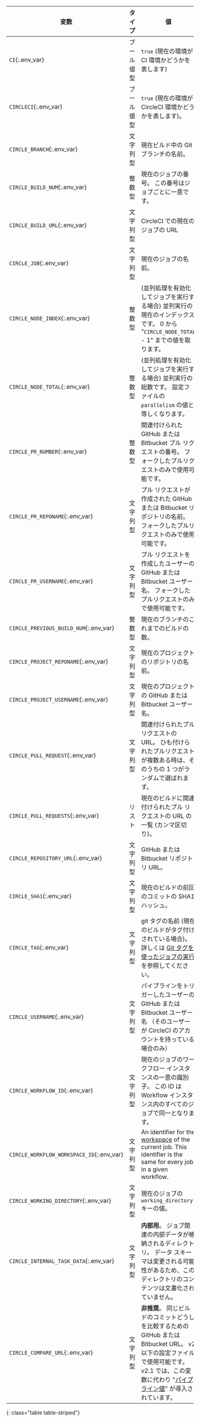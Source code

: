 | 変数                                        | タイプ   | 値                                                                                                                                                               |
| ----------------------------------------- | ----- | --------------------------------------------------------------------------------------------------------------------------------------------------------------- |
| `CI`{:.env_var}                           | ブール値型 | `true` (現在の環境が CI 環境かどうかを表します)                                                                                                                                  |
| `CIRCLECI`{:.env_var}                     | ブール値型 | `true` (現在の環境が CircleCI 環境かどうかを表します)。                                                                                                                           |
| `CIRCLE_BRANCH`{:.env_var}                | 文字列型  | 現在ビルド中の Git ブランチの名前。                                                                                                                                            |
| `CIRCLE_BUILD_NUM`{:.env_var}             | 整数型   | 現在のジョブの番号。 この番号はジョブごとに一意です。                                                                                                                                     |
| `CIRCLE_BUILD_URL`{:.env_var}             | 文字列型  | CircleCI での現在のジョブの URL                                                                                                                                          |
| `CIRCLE_JOB`{:.env_var}                   | 文字列型  | 現在のジョブの名前。                                                                                                                                                      |
| `CIRCLE_NODE_INDEX`{:.env_var}            | 整数型   | (並列処理を有効化してジョブを実行する場合) 並列実行の現在のインデックスです。 0 から "`CIRCLE_NODE_TOTAL` - 1" までの値を取ります。                                                                              |
| `CIRCLE_NODE_TOTAL`{:.env_var}            | 整数型   | (並列処理を有効化してジョブを実行する場合) 並列実行の総数です。 設定ファイルの `parallelism` の値と等しくなります。                                                                                             |
| `CIRCLE_PR_NUMBER`{:.env_var}             | 整数型   | 関連付けられた GitHub または Bitbucket プル リクエストの番号。 フォークしたプルリクエストのみで使用可能です。                                                                                               |
| `CIRCLE_PR_REPONAME`{:.env_var}           | 文字列型  | プル リクエストが作成された GitHub または Bitbucket リポジトリの名前。 フォークしたプルリクエストのみで使用可能です。                                                                                           |
| `CIRCLE_PR_USERNAME`{:.env_var}           | 文字列型  | プル リクエストを作成したユーザーの GitHub または Bitbucket ユーザー名。 フォークしたプルリクエストのみで使用可能です。                                                                                          |
| `CIRCLE_PREVIOUS_BUILD_NUM`{:.env_var}    | 整数型   | 現在のブランチのこれまでのビルドの数。                                                                                                                                             |
| `CIRCLE_PROJECT_REPONAME`{:.env_var}      | 文字列型  | 現在のプロジェクトのリポジトリの名前。                                                                                                                                             |
| `CIRCLE_PROJECT_USERNAME`{:.env_var}      | 文字列型  | 現在のプロジェクトの GitHub または Bitbucket ユーザー名。                                                                                                                          |
| `CIRCLE_PULL_REQUEST`{:.env_var}          | 文字列型  | 関連付けられたプル リクエストの URL。 ひも付けられたプルリクエストが複数ある時は、そのうちの 1 つがランダムで選ばれます。                                                                                               |
| `CIRCLE_PULL_REQUESTS`{:.env_var}         | リスト   | 現在のビルドに関連付けられたプル リクエストの URL の一覧 (カンマ区切り)。                                                                                                                       |
| `CIRCLE_REPOSITORY_URL`{:.env_var}        | 文字列型  | GitHub または Bitbucket リポジトリ URL。                                                                                                                                 |
| `CIRCLE_SHA1`{:.env_var}                  | 文字列型  | 現在のビルドの前回のコミットの SHA1 ハッシュ。                                                                                                                                      |
| `CIRCLE_TAG`{:.env_var}                   | 文字列型  | git タグの名前 (現在のビルドがタグ付けされている場合)。 詳しくは [Git タグを使ったジョブの実行]({{site.baseurl}}/2.0/workflows/#executing-workflows-for-a-git-tag)を参照してください。                            |
| `CIRCLE_USERNAME`{:.env_var}              | 文字列型  | パイプラインをトリガーしたユーザーの GitHub または Bitbucket ユーザー名 （そのユーザーが CircleCI のアカウントを持っている場合のみ）                                                                               |
| `CIRCLE_WORKFLOW_ID`{:.env_var}           | 文字列型  | 現在のジョブのワークフロー インスタンスの一意の識別子。 この ID は Workflow インスタンス内のすべてのジョブで同一となります。                                                                                          |
| `CIRCLE_WORKFLOW_WORKSPACE_ID`{:.env_var} | 文字列型  | An identifier for the [workspace]({{site.baseurl}}/2.0/glossary/#workspace) of the current job. This identifier is the same for every job in a given workflow.  |
| `CIRCLE_WORKING_DIRECTORY`{:.env_var}     | 文字列型  | 現在のジョブの `working_directory` キーの値。                                                                                                                               |
| `CIRCLE_INTERNAL_TASK_DATA`{:.env_var}    | 文字列型  | **内部用**。 ジョブ関連の内部データが格納されるディレクトリ。 データ スキーマは変更される可能性があるため、このディレクトリのコンテンツは文書化されていません。                                                                             |
| `CIRCLE_COMPARE_URL`{:.env_var}           | 文字列型  | **非推奨**。 同じビルドのコミットどうしを比較するための GitHub または Bitbucket URL。 v2 以下の設定ファイルで使用可能です。 v2.1 では、この変数に代わり "[パイプライン値]({{site.baseurl}}/2.0/pipeline-variables/)" が導入されています。 |
{: class="table table-striped"}